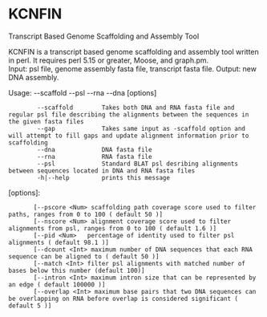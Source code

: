 # KCNFIN
Transcript Based Genome Scaffolding and Assembly Tool 

KCNFIN is a transcript based genome scaffolding and assembly tool written in perl. It requires perl 5.15 or greater, Moose, and graph.pm.   
Input: psl file, genome assembly fasta file, transcript fasta file.
Output: new DNA assembly.


Usage:  --scaffold  --psl <string>  --rna <string>  --dna <string>  [options] 
    
            --scaffold        Takes both DNA and RNA fasta file and regular psl file describing the alignments between the sequences in the given fasta files  
            --gap             Takes same input as -scaffold option and will attempt to fill gaps and update alignment information prior to scaffolding          
            --dna             DNA fasta file
            --rna             RNA fasta file 
            --psl             Standard BLAT psl desribing alignments between sequences located in DNA and RNA fasta files
            -h|--help         prints this message

  [options]:

           [--pscore <Num> scaffolding path coverage score used to filter paths, ranges from 0 to 100 ( default 50 )]
           [--nscore <Num> alignment coverage score used to filter alignments from psl, ranges from 0 to 100 ( default 1.6 )]   
           [--pid <Num>   percentage of identity used to filter psl alignments ( default 98.1 )]
           [--dcount <Int> maximum number of DNA sequences that each RNA sequence can be aligned to ( default 50 )]
           [--match <Int> filter psl alignments with matched number of bases below this number (default 100)]  
           [--intron <Int> maximum intron size that can be represented by an edge ( default 100000 )]  
           [--overlap <Int> maximum base pairs that two DNA sequences can be overlapping on RNA before overlap is considered significant ( default 5 )] 

    




